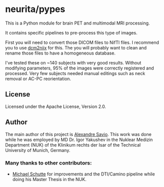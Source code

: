 # neurita/pypes

This is a Python module for brain PET and multimodal MRI processing.

It contains specific pipelines to pre-process this type of images.

First you will need to convert those DICOM files to NifTI files.
I recommend you to use [dcm2niix](https://github.com/rordenlab/dcm2niix) for this.
The you will probably want to clean and rename those files to have a homogeneous database.

I've tested these on ~140 subjects with very good results.
Without modifying parameters, 95% of the images were correctly registered and processed.
Very few subjects needed manual editings such as neck removal or AC-PC reorientation.


## License

Licensed under the Apache License, Version 2.0.


## Author

The main author of this project is [Alexandre Savio](http://alexsavio.github.io/).
This work was done while he was employed by MD Dr. Igor Yakushev
in the Nuklear Medizin Department (NUK) of the Klinikum rechts der Isar of
the Technical University of Munich, Germany.

### Many thanks to other contributors:

- [Michael Schutte](https://github.com/schutte) for improvements and the DTI/Camino
pipeline while doing his Master Thesis in the NUK.
